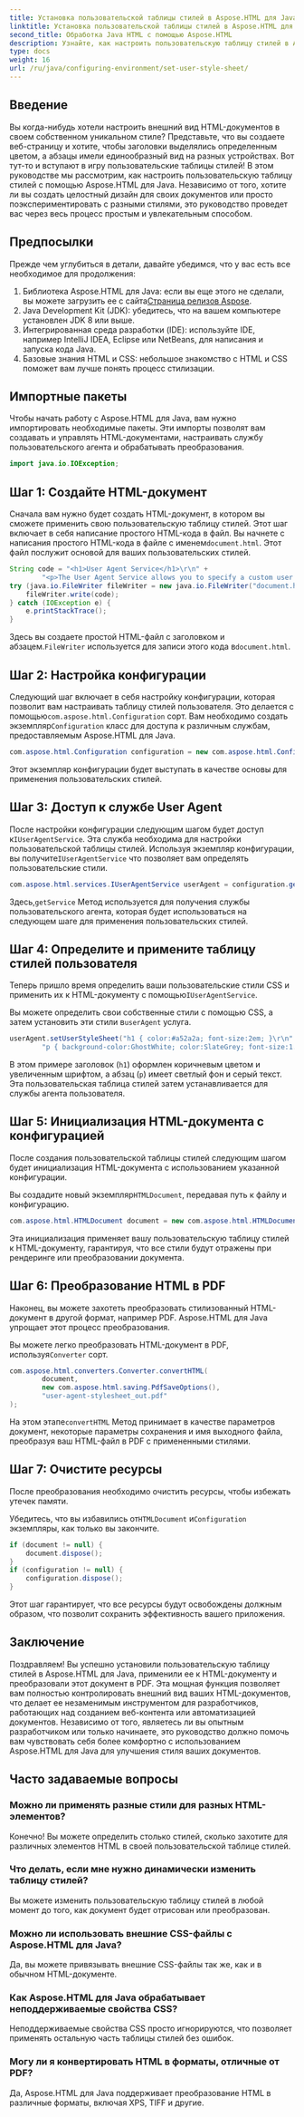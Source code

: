 ```yaml
---
title: Установка пользовательской таблицы стилей в Aspose.HTML для Java
linktitle: Установка пользовательской таблицы стилей в Aspose.HTML для Java
second_title: Обработка Java HTML с помощью Aspose.HTML
description: Узнайте, как настроить пользовательскую таблицу стилей в Aspose.HTML для Java, улучшив стиль документа и с легкостью преобразуя HTML в PDF.
type: docs
weight: 16
url: /ru/java/configuring-environment/set-user-style-sheet/
---
```

## Введение
Вы когда-нибудь хотели настроить внешний вид HTML-документов в своем собственном уникальном стиле? Представьте, что вы создаете веб-страницу и хотите, чтобы заголовки выделялись определенным цветом, а абзацы имели единообразный вид на разных устройствах. Вот тут-то и вступают в игру пользовательские таблицы стилей! В этом руководстве мы рассмотрим, как настроить пользовательскую таблицу стилей с помощью Aspose.HTML для Java. Независимо от того, хотите ли вы создать целостный дизайн для своих документов или просто поэкспериментировать с разными стилями, это руководство проведет вас через весь процесс простым и увлекательным способом.
## Предпосылки
Прежде чем углубиться в детали, давайте убедимся, что у вас есть все необходимое для продолжения:
1.  Библиотека Aspose.HTML для Java: если вы еще этого не сделали, вы можете загрузить ее с сайта[Страница релизов Aspose](https://releases.aspose.com/html/java/).
2. Java Development Kit (JDK): убедитесь, что на вашем компьютере установлен JDK 8 или выше.
3. Интегрированная среда разработки (IDE): используйте IDE, например IntelliJ IDEA, Eclipse или NetBeans, для написания и запуска кода Java.
4. Базовые знания HTML и CSS: небольшое знакомство с HTML и CSS поможет вам лучше понять процесс стилизации.

## Импортные пакеты
Чтобы начать работу с Aspose.HTML для Java, вам нужно импортировать необходимые пакеты. Эти импорты позволят вам создавать и управлять HTML-документами, настраивать службу пользовательского агента и обрабатывать преобразования.
```java
import java.io.IOException;
```
## Шаг 1: Создайте HTML-документ
Сначала вам нужно будет создать HTML-документ, в котором вы сможете применить свою пользовательскую таблицу стилей. Этот шаг включает в себя написание простого HTML-кода в файл.
 Вы начнете с написания простого HTML-кода в файле с именем`document.html`. Этот файл послужит основой для ваших пользовательских стилей.
```java
String code = "<h1>User Agent Service</h1>\r\n" +
        "<p>The User Agent Service allows you to specify a custom user stylesheet, a primary character set for the document, language, and fonts settings.</p>\r\n";
try (java.io.FileWriter fileWriter = new java.io.FileWriter("document.html")) {
    fileWriter.write(code);
} catch (IOException e) {
    e.printStackTrace();
}
```
 Здесь вы создаете простой HTML-файл с заголовком и абзацем.`FileWriter` используется для записи этого кода в`document.html`.
## Шаг 2: Настройка конфигурации
Следующий шаг включает в себя настройку конфигурации, которая позволит вам настраивать таблицу стилей пользователя. Это делается с помощью`com.aspose.html.Configuration` сорт.
 Вам необходимо создать экземпляр`Configuration` класс для доступа к различным службам, предоставляемым Aspose.HTML для Java.
```java
com.aspose.html.Configuration configuration = new com.aspose.html.Configuration();
```
Этот экземпляр конфигурации будет выступать в качестве основы для применения пользовательских стилей.
## Шаг 3: Доступ к службе User Agent
 После настройки конфигурации следующим шагом будет доступ к`IUserAgentService`. Эта служба необходима для настройки пользовательской таблицы стилей.
 Используя экземпляр конфигурации, вы получите`IUserAgentService` что позволяет вам определять пользовательские стили.
```java
com.aspose.html.services.IUserAgentService userAgent = configuration.getService(com.aspose.html.services.IUserAgentService.class);
```
 Здесь,`getService` Метод используется для получения службы пользовательского агента, которая будет использоваться на следующем шаге для применения пользовательских стилей.
## Шаг 4: Определите и примените таблицу стилей пользователя
 Теперь пришло время определить ваши пользовательские стили CSS и применить их к HTML-документу с помощью`IUserAgentService`.

Вы можете определить свои собственные стили с помощью CSS, а затем установить эти стили в`userAgent` услуга.
```java
userAgent.setUserStyleSheet("h1 { color:#a52a2a; font-size:2em; }\r\n" +
        "p { background-color:GhostWhite; color:SlateGrey; font-size:1.2em; }\r\n");
```
В этом примере заголовок (`h1`) оформлен коричневым цветом и увеличенным шрифтом, а абзац (`p`) имеет светлый фон и серый текст. Эта пользовательская таблица стилей затем устанавливается для службы агента пользователя.
## Шаг 5: Инициализация HTML-документа с конфигурацией
После создания пользовательской таблицы стилей следующим шагом будет инициализация HTML-документа с использованием указанной конфигурации.

 Вы создадите новый экземпляр`HTMLDocument`, передавая путь к файлу и конфигурацию.
```java
com.aspose.html.HTMLDocument document = new com.aspose.html.HTMLDocument("document.html", configuration);
```
Эта инициализация применяет вашу пользовательскую таблицу стилей к HTML-документу, гарантируя, что все стили будут отражены при рендеринге или преобразовании документа.
## Шаг 6: Преобразование HTML в PDF
Наконец, вы можете захотеть преобразовать стилизованный HTML-документ в другой формат, например PDF. Aspose.HTML для Java упрощает этот процесс преобразования.

Вы можете легко преобразовать HTML-документ в PDF, используя`Converter` сорт.
```java
com.aspose.html.converters.Converter.convertHTML(
        document,
        new com.aspose.html.saving.PdfSaveOptions(),
        "user-agent-stylesheet_out.pdf"
);
```
 На этом этапе`convertHTML` Метод принимает в качестве параметров документ, некоторые параметры сохранения и имя выходного файла, преобразуя ваш HTML-файл в PDF с примененными стилями.
## Шаг 7: Очистите ресурсы
После преобразования необходимо очистить ресурсы, чтобы избежать утечек памяти.

 Убедитесь, что вы избавились от`HTMLDocument` и`Configuration` экземпляры, как только вы закончите.
```java
if (document != null) {
    document.dispose();
}
if (configuration != null) {
    configuration.dispose();
}
```
Этот шаг гарантирует, что все ресурсы будут освобождены должным образом, что позволит сохранить эффективность вашего приложения.

## Заключение
Поздравляем! Вы успешно установили пользовательскую таблицу стилей в Aspose.HTML для Java, применили ее к HTML-документу и преобразовали этот документ в PDF. Эта мощная функция позволяет вам полностью контролировать внешний вид ваших HTML-документов, что делает ее незаменимым инструментом для разработчиков, работающих над созданием веб-контента или автоматизацией документов. Независимо от того, являетесь ли вы опытным разработчиком или только начинаете, это руководство должно помочь вам чувствовать себя более комфортно с использованием Aspose.HTML для Java для улучшения стиля ваших документов.
## Часто задаваемые вопросы
### Можно ли применять разные стили для разных HTML-элементов?  
Конечно! Вы можете определить столько стилей, сколько захотите для различных элементов HTML в своей пользовательской таблице стилей.
### Что делать, если мне нужно динамически изменить таблицу стилей?  
Вы можете изменить пользовательскую таблицу стилей в любой момент до того, как документ будет отрисован или преобразован.
### Можно ли использовать внешние CSS-файлы с Aspose.HTML для Java?  
Да, вы можете привязывать внешние CSS-файлы так же, как и в обычном HTML-документе.
### Как Aspose.HTML для Java обрабатывает неподдерживаемые свойства CSS?  
Неподдерживаемые свойства CSS просто игнорируются, что позволяет применять остальную часть таблицы стилей без ошибок.
### Могу ли я конвертировать HTML в форматы, отличные от PDF?  
Да, Aspose.HTML для Java поддерживает преобразование HTML в различные форматы, включая XPS, TIFF и другие.